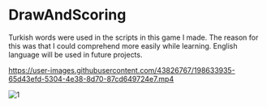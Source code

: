 # DrawAndScoring
Turkish words were used in the scripts in this game I made. The reason for this was that I could comprehend more easily while learning. English language will be used in future projects.


https://user-images.githubusercontent.com/43826767/198633935-65d43efd-5304-4e38-8d70-87cd649724e7.mp4

![1](https://user-images.githubusercontent.com/43826767/198634065-261bb664-34bc-4b61-9637-8f55bed1b507.jpg)
